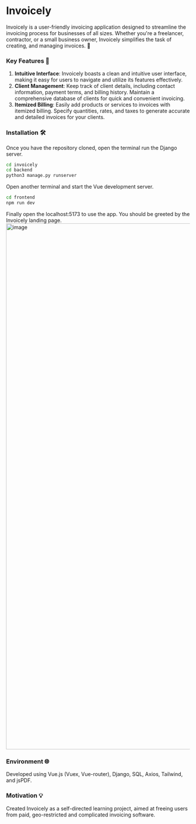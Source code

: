 # Invoicely
Invoicely is a user-friendly invoicing application designed to streamline the invoicing process for businesses of all sizes. Whether you're a freelancer, contractor, or a small business owner, Invoicely simplifies the task of creating, and managing invoices. 🚀

### Key Features 🔑
1. **Intuitive Interface**: Invoicely boasts a clean and intuitive user interface, making it easy for users to navigate and utilize its features effectively.
2. **Client Management**: Keep track of client details, including contact information, payment terms, and billing history. Maintain a comprehensive database of clients for quick and convenient invoicing.
3. **Itemized Billing**: Easily add products or services to invoices with itemized billing. Specify quantities, rates, and taxes to generate accurate and detailed invoices for your clients.


### Installation 🛠️
Once you have the repository cloned, open the terminal run the Django server.
```bash
cd invoicely
cd backend
python3 manage.py runserver
```
Open another terminal and start the Vue development server.
```bash
cd frontend
npm run dev
```
Finally open the localhost:5173 to use the app. You should be greeted by the Invoicely landing page.
<img width="1437" alt="image" src="https://github.com/mkhan884/Invoicely/assets/60724978/f0de477d-f63d-4ea7-aac8-133af79db2d8">


### Environment 🌐
Developed using Vue.js (Vuex, Vue-router), Django, SQL, Axios, Tailwind, and jsPDF.

### Motivation 💡
Created Invoicely as a self-directed learning project, aimed at freeing users from paid, geo-restricted and complicated invoicing software.
